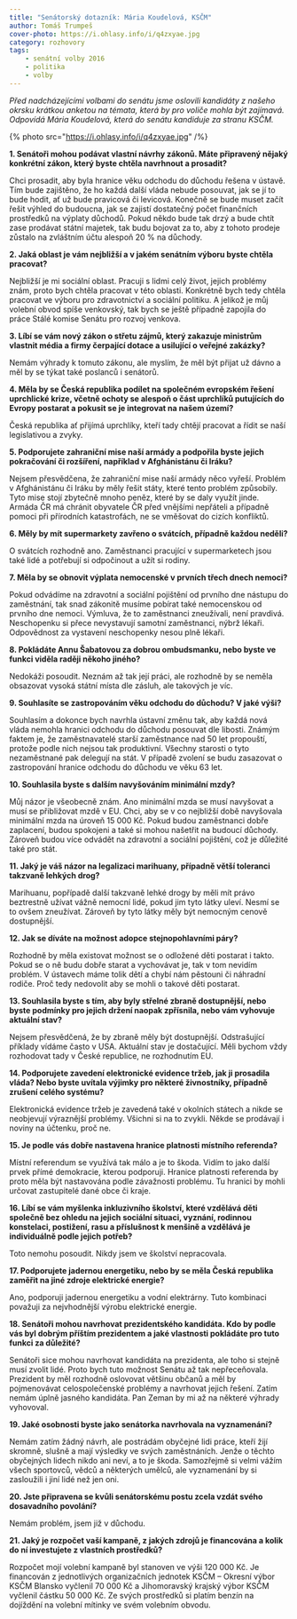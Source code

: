 ```yaml
---
title: "Senátorský dotazník: Mária Koudelová, KSČM"
author: Tomáš Trumpeš
cover-photo: https://i.ohlasy.info/i/q4zxyae.jpg
category: rozhovory
tags:
    - senátní volby 2016
    - politika
    - volby
---
```


*Před nadcházejícími volbami do senátu jsme oslovili kandidáty z našeho okrsku krátkou anketou na témata, která by pro voliče mohla být zajímavá. Odpovídá Mária Koudelová, která do senátu kandiduje za stranu KSČM.*

{% photo src="https://i.ohlasy.info/i/q4zxyae.jpg" /%}

**1. Senátoři mohou podávat vlastní návrhy zákonů. Máte připravený nějaký konkrétní zákon, který byste chtěla navrhnout a prosadit?**

Chci prosadit, aby byla hranice věku odchodu do důchodu řešena v ústavě. Tím bude zajištěno, že ho každá další vláda nebude posouvat, jak se jí to bude hodit, ať už bude pravicová či levicová. Konečně se bude muset začít řešit výhled do budoucna, jak se zajistí dostatečný počet finančních prostředků na výplaty důchodů. Pokud někdo bude tak drzý a bude chtít zase prodávat státní majetek, tak budu bojovat za to, aby z tohoto prodeje zůstalo na zvláštním účtu alespoň 20 % na důchody.

**2. Jaká oblast je vám nejbližší a v jakém senátním výboru byste chtěla pracovat?**

Nejbližší je mi sociální oblast. Pracuji s lidmi celý život, jejich problémy znám, proto bych chtěla pracovat v této oblasti. Konkrétně bych tedy chtěla pracovat ve výboru pro zdravotnictví a sociální politiku. A jelikož je můj volební obvod spíše venkovský, tak bych se ještě případně zapojila do práce Stálé komise Senátu pro rozvoj venkova.

**3. Líbí se vám nový zákon o střetu zájmů, který zakazuje ministrům vlastnit média a firmy čerpající dotace a usilující o veřejné zakázky?**

Nemám výhrady k tomuto zákonu, ale myslím, že měl být přijat už dávno a měl by se týkat také poslanců i senátorů.

**4. Měla by se Česká republika podílet na společném evropském řešení uprchlické krize, včetně ochoty se alespoň o část uprchlíků putujících do Evropy postarat a pokusit se je integrovat na našem území?**

Česká republika ať přijímá uprchlíky, kteří tady chtějí pracovat a řídit se naší legislativou a zvyky.

**5. Podporujete zahraniční mise naší armády a podpořila byste jejich pokračování či rozšíření, například v Afghánistánu či Iráku?**

Nejsem přesvědčena, že zahraniční mise naší armády něco vyřeší. Problém v Afghánistánu či Iráku by měly řešit státy, které tento problém způsobily. Tyto mise stojí zbytečně mnoho peněz, které by se daly využít jinde. Armáda ČR má chránit obyvatele ČR před vnějšími nepřáteli a případně pomoci při přírodních katastrofách, ne se vměšovat do cizích konfliktů.

**6. Měly by mít supermarkety zavřeno o svátcích, případně každou neděli?**

O svátcích rozhodně ano. Zaměstnanci pracující v supermarketech jsou také lidé a potřebují si odpočinout a užít si rodiny.

**7. Měla by se obnovit výplata nemocenské v prvních třech dnech nemoci?**

Pokud odvádíme na zdravotní a sociální pojištění od prvního dne nástupu do zaměstnání, tak snad zákonitě musíme pobírat také nemocenskou od prvního dne nemoci. Výmluva, že to zaměstnanci zneužívali, není pravdivá. Neschopenku si přece nevystavují samotní zaměstnanci, nýbrž lékaři. Odpovědnost za vystavení neschopenky nesou plně lékaři.

**8. Pokládáte Annu Šabatovou za dobrou ombudsmanku, nebo byste ve funkci viděla raději někoho jiného?**

Nedokáži posoudit. Neznám až tak její práci, ale rozhodně by se neměla obsazovat vysoká státní místa dle zásluh, ale takových je víc.

**9. Souhlasíte se zastropováním věku odchodu do důchodu? V jaké výši?**

Souhlasím a dokonce bych navrhla ústavní změnu tak, aby každá nová vláda nemohla hranici odchodu do důchodu posouvat dle libosti. Známým faktem je, že zaměstnavatelé starší zaměstnance nad 50 let propouští, protože podle nich nejsou tak produktivní. Všechny starosti o tyto nezaměstnané pak delegují na stát. V případě zvolení se budu zasazovat o zastropování hranice odchodu do důchodu ve věku 63 let.

**10. Souhlasila byste s dalším navyšováním minimální mzdy?**

Můj názor je všeobecně znám. Ano minimální mzda se musí navyšovat a musí se přibližovat mzdě v EU. Chci, aby se v co nejbližší době navyšovala minimální mzda na úroveň 15 000 Kč. Pokud budou zaměstnanci dobře zaplacení, budou spokojeni a také si mohou našetřit na budoucí důchody. Zároveň budou více odvádět na zdravotní a sociální pojištění, což je důležité také pro stát.

**11. Jaký je váš názor na legalizaci marihuany, případně větší toleranci takzvaně lehkých drog?**

Marihuanu, popřípadě další takzvaně lehké drogy by měli mít právo beztrestně užívat vážně nemocní lidé, pokud jim tyto látky uleví. Nesmí se to ovšem zneužívat. Zároveň by tyto látky měly být nemocným cenově dostupnější.

**12. Jak se díváte na možnost adopce stejnopohlavními páry?**

Rozhodně by měla existovat možnost se o odložené děti postarat i takto. Pokud se o ně budu dobře starat a vychovávat je, tak v tom nevidím problém. V ústavech máme tolik dětí a chybí nám pěstouni či náhradní rodiče. Proč tedy nedovolit aby se mohli o takové děti postarat.

**13. Souhlasila byste s tím, aby byly střelné zbraně dostupnější, nebo byste podmínky pro jejich držení naopak zpřísnila, nebo vám vyhovuje aktuální stav?**

Nejsem přesvědčená, že by zbraně měly být dostupnější. Odstrašující příklady vídáme často v USA. Aktuální stav je dostačující. Měli bychom vždy rozhodovat tady v České republice, ne rozhodnutím EU.

**14. Podporujete zavedení elektronické evidence tržeb, jak ji prosadila vláda? Nebo byste uvítala výjimky pro některé živnostníky, případně zrušení celého systému?**

Elektronická evidence tržeb je zavedená také v okolních státech a nikde se neobjevují výraznější problémy. Všichni si na to zvykli. Někde se prodávají i noviny na účtenku, proč ne.

**15. Je podle vás dobře nastavena hranice platnosti místního referenda?**

Místní referendum se využívá tak málo a je to škoda. Vidím to jako další prvek přímé demokracie, kterou podporuji. Hranice platnosti referenda by proto měla být nastavována podle závažnosti problému. Tu hranici by mohli určovat zastupitelé dané obce či kraje.

**16. Líbí se vám myšlenka inkluzivního školství, které vzdělává děti společně bez ohledu na jejich sociální situaci, vyznání, rodinnou konstelaci, postižení, rasu a příslušnost k menšině a vzdělává je individuálně podle jejich potřeb?**

Toto nemohu posoudit. Nikdy jsem ve školství nepracovala.

**17. Podporujete jadernou energetiku, nebo by se měla Česká republika zaměřit na jiné zdroje elektrické energie?**

Ano, podporuji jadernou energetiku a vodní elektrárny. Tuto kombinaci považuji za nejvhodnější výrobu elektrické energie.

**18. Senátoři mohou navrhovat prezidentského kandidáta. Kdo by podle vás byl dobrým příštím prezidentem a jaké vlastnosti pokládáte pro tuto funkci za důležité?**

Senátoři sice mohou navrhovat kandidáta na prezidenta, ale toho si stejně musí zvolit lidé. Proto bych tuto možnost Senátu až tak nepřeceňovala. Prezident by měl rozhodně oslovovat většinu občanů a měl by pojmenovávat celospolečenské problémy a navrhovat jejich řešení. Zatím nemám úplně jasného kandidáta. Pan Zeman by mi až na některé výhrady vyhovoval.

**19. Jaké osobnosti byste jako senátorka navrhovala na vyznamenání?**

Nemám zatím žádný návrh, ale postrádám obyčejné lidi práce, kteří žijí skromně, slušně a mají výsledky ve svých zaměstnáních. Jenže o těchto obyčejných lidech nikdo ani neví, a to je škoda. Samozřejmě si velmi vážím všech sportovců, vědců a některých umělců, ale vyznamenání by si zasloužili i jiní lidé než jen oni.

**20. Jste připravena se kvůli senátorskému postu zcela vzdát svého dosavadního povolání?**

Nemám problém, jsem již v důchodu.

**21. Jaký je rozpočet vaší kampaně, z jakých zdrojů je financována a kolik do ní investujete z vlastních prostředků?**

Rozpočet mojí volební kampaně byl stanoven ve výši 120 000 Kč. Je financován z jednotlivých organizačních jednotek KSČM – Okresní výbor KSČM Blansko vyčlenil 70 000 Kč a Jihomoravský krajský výbor KSČM vyčlenil částku 50 000 Kč. Ze svých prostředků si platím benzín na dojíždění na volební mítinky ve svém volebním obvodu.
